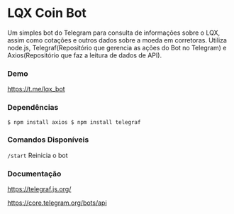 # LQX Coin Bot
Um simples bot do Telegram para consulta de informações sobre o LQX, assim como cotações e outros dados sobre a moeda em corretoras. Utiliza node.js, Telegraf(Repositório que gerencia as ações do Bot no Telegram) e Axios(Repositório que faz a leitura de dados de API).

### Demo
https://t.me/lqx_bot

### Dependências
`
$ npm install axios
$ npm install telegraf
`

### Comandos Disponíveis

`/start` Reinicia o bot<br />

### Documentação

https://telegraf.js.org/

https://core.telegram.org/bots/api

